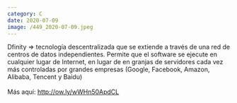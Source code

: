```yaml
--- 
category: C 
date: 2020-07-09 
image: /449_2020-07-09.jpeg 
--- 
```


Dfinity => tecnología descentralizada que se extiende a través de una red de centros de datos independientes. Permite que el software se ejecute en cualquier lugar de Internet, en lugar de en granjas de servidores cada vez más controladas por grandes empresas (Google, Facebook, Amazon, Alibaba, Tencent y Baidu)<br><br>Más aquí: http://ow.ly/wWHn50ApdCL